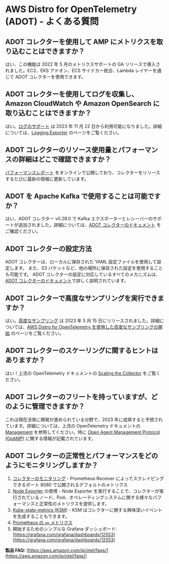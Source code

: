 # AWS Distro for OpenTelemetry (ADOT) - よくある質問




## ADOT コレクターを使用して AMP にメトリクスを取り込むことはできますか？

はい、この機能は 2022 年 5 月のメトリクスサポートの GA リリースで導入されました。EC2、EKS アドオン、ECS サイドカー統合、Lambda レイヤーを通じて ADOT コレクターを使用できます。




## ADOT コレクターを使用してログを収集し、Amazon CloudWatch や Amazon OpenSearch に取り込むことはできますか？

はい。[ログのサポート](https://aws.amazon.com/jp/about-aws/whats-new/2023/11/logs-support-aws-distro-opentelemetry/) は 2023 年 11 月 22 日から利用可能になりました。詳細については、[Logging Exporter](https://aws-otel.github.io/docs/components/misc-exporters) のページをご覧ください。




## ADOT コレクターのリソース使用量とパフォーマンスの詳細はどこで確認できますか？

[パフォーマンスレポート](https://aws-observability.github.io/aws-otel-collector/benchmark/report) をオンラインで公開しており、コレクターをリリースするたびに最新の情報に更新しています。




## ADOT を Apache Kafka で使用することは可能ですか？

はい、ADOT コレクター v0.28.0 で Kafka エクスポーターとレシーバーのサポートが追加されました。詳細については、[ADOT コレクターのドキュメント](https://aws-otel.github.io/docs/components/kafka-receiver-exporter) をご確認ください。



## ADOT コレクターの設定方法

ADOT コレクターは、ローカルに保存された YAML 設定ファイルを使用して設定します。
また、S3 バケットなど、他の場所に保存された設定を使用することも可能です。
ADOT コレクターの設定に対応しているすべてのメカニズムは、[ADOT コレクターのドキュメント](https://aws-otel.github.io/docs/components/confmap-providers)で詳しく説明されています。



## ADOT コレクターで高度なサンプリングを実行できますか？

はい。[高度なサンプリング](https://aws.amazon.com/jp/about-aws/whats-new/2023/05/aws-distro-opentelemetry-advanced-sampling/) は 2023 年 5 月 15 日にリリースされました。詳細については、[AWS Distro for OpenTelemetry を使用した高度なサンプリングの開始](https://aws-otel.github.io/docs/getting-started/advanced-sampling) のページをご覧ください。




## ADOT コレクターのスケーリングに関するヒントはありますか？

はい！上流の OpenTelemetry ドキュメントの [Scaling the Collector](https://opentelemetry.io/docs/collector/scaling/) をご覧ください。




## ADOT コレクターのフリートを持っていますが、どのように管理できますか？

これは現在活発に開発が進められている分野で、2023 年に成熟すると予想されています。詳細については、上流の OpenTelemetry ドキュメントの [Management](https://opentelemetry.io/docs/collector/management/) を参照してください。特に [Open Agent Management Protocol (OpAMP)](https://opentelemetry.io/docs/collector/management/#opamp) に関する情報が記載されています。



## ADOT コレクターの正常性とパフォーマンスをどのようにモニタリングしますか？

1. [コレクターのモニタリング](https://github.com/open-telemetry/opentelemetry-collector/blob/main/docs/observability.md) - Prometheus Receiver によってスクレイピングできるポート 8080 で公開されるデフォルトのメトリクス
2. [Node Exporter](https://prometheus.io/docs/guides/node-exporter/) の使用 - Node Exporter を実行することで、コレクターが実行されているノード、Pod、オペレーティングシステムに関する様々なパフォーマンスと正常性のメトリクスを提供します。
3. [Kube-state-metrics (KSM)](https://github.com/kubernetes/kube-state-metrics) - KSM はコレクターに関する興味深いイベントを生成することもできます。
4. [Prometheus の `up` メトリクス](https://github.com/open-telemetry/opentelemetry-collector/pull/2918)
5. 開始するためのシンプルな Grafana ダッシュボード: [https://grafana.com/grafana/dashboards/12553](https://grafana.com/grafana/dashboards/12553)

**製品 FAQ:** [https://aws.amazon.com/jp/otel/faqs/](https://aws.amazon.com/jp/otel/faqs/)
